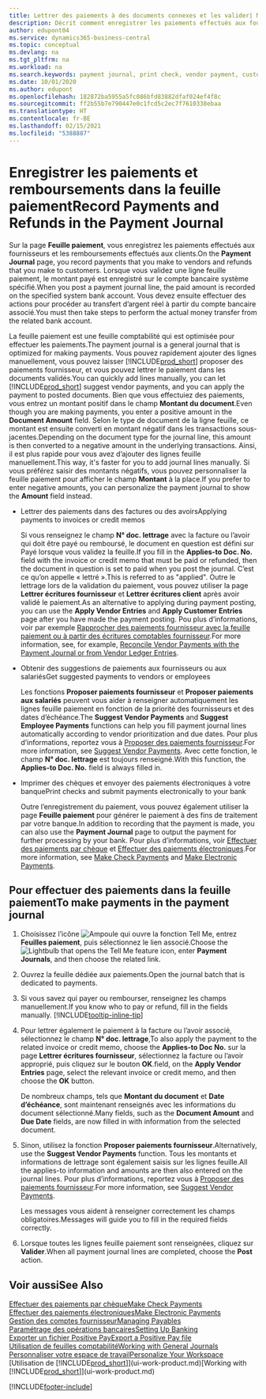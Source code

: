 ```yaml
---
title: Lettrer des paiements à des documents connexes et les valider| Microsoft Docs
description: Décrit comment enregistrer les paiements effectués aux fournisseurs et les remboursements effectués aux clients.
author: edupont04
ms.service: dynamics365-business-central
ms.topic: conceptual
ms.devlang: na
ms.tgt_pltfrm: na
ms.workload: na
ms.search.keywords: payment journal, print check, vendor payment, customer refund, creditor, debt, balance due, AP
ms.date: 10/01/2020
ms.author: edupont
ms.openlocfilehash: 182872ba5955a5fc086bfd83882dfaf024ef4f8c
ms.sourcegitcommit: ff2b55b7e790447e0c1fcd5c2ec7f7610338ebaa
ms.translationtype: HT
ms.contentlocale: fr-BE
ms.lasthandoff: 02/15/2021
ms.locfileid: "5388887"
---
```

# <a name="record-payments-and-refunds-in-the-payment-journal"></a><span data-ttu-id="27b04-103">Enregistrer les paiements et remboursements dans la feuille paiement</span><span class="sxs-lookup"><span data-stu-id="27b04-103">Record Payments and Refunds in the Payment Journal</span></span>

<span data-ttu-id="27b04-104">Sur la page **Feuille paiement**, vous enregistrez les paiements effectués aux fournisseurs et les remboursements effectués aux clients.</span><span class="sxs-lookup"><span data-stu-id="27b04-104">On the **Payment Journal** page, you record payments that you make to vendors and refunds that you make to customers.</span></span> <span data-ttu-id="27b04-105">Lorsque vous validez une ligne feuille paiement, le montant payé est enregistré sur le compte bancaire système spécifié.</span><span class="sxs-lookup"><span data-stu-id="27b04-105">When you post a payment journal line, the paid amount is recorded on the specified system bank account.</span></span> <span data-ttu-id="27b04-106">Vous devez ensuite effectuer des actions pour procéder au transfert d’argent réel à partir du compte bancaire associé.</span><span class="sxs-lookup"><span data-stu-id="27b04-106">You must then take steps to perform the actual money transfer from the related bank account.</span></span>  

<span data-ttu-id="27b04-107">La feuille paiement est une feuille comptabilité qui est optimisée pour effectuer les paiements.</span><span class="sxs-lookup"><span data-stu-id="27b04-107">The payment journal is a general journal that is optimized for making payments.</span></span> <span data-ttu-id="27b04-108">Vous pouvez rapidement ajouter des lignes manuellement, vous pouvez laisser [!INCLUDE[prod_short](includes/prod_short.md)] proposer des paiements fournisseur, et vous pouvez lettrer le paiement dans les documents validés.</span><span class="sxs-lookup"><span data-stu-id="27b04-108">You can quickly add lines manually, you can let [!INCLUDE[prod_short](includes/prod_short.md)] suggest vendor payments, and you can apply the payment to posted documents.</span></span> <span data-ttu-id="27b04-109">Bien que vous effectuiez des paiements, vous entrez un montant positif dans le champ **Montant du document**.</span><span class="sxs-lookup"><span data-stu-id="27b04-109">Even though you are making payments, you enter a positive amount in the **Document Amount** field.</span></span> <span data-ttu-id="27b04-110">Selon le type de document de la ligne feuille, ce montant est ensuite converti en montant négatif dans les transactions sous-jacentes.</span><span class="sxs-lookup"><span data-stu-id="27b04-110">Depending on the document type for the journal line, this amount is then converted to a negative amount in the underlying transactions.</span></span> <span data-ttu-id="27b04-111">Ainsi, il est plus rapide pour vous avez d’ajouter des lignes feuille manuellement.</span><span class="sxs-lookup"><span data-stu-id="27b04-111">This way, it's faster for you to add journal lines manually.</span></span> <span data-ttu-id="27b04-112">Si vous préférez saisir des montants négatifs, vous pouvez personnaliser la feuille paiement pour afficher le champ **Montant** à la place.</span><span class="sxs-lookup"><span data-stu-id="27b04-112">If you prefer to enter negative amounts, you can personalize the payment journal to show the **Amount** field instead.</span></span>  

- <span data-ttu-id="27b04-113">Lettrer des paiements dans des factures ou des avoirs</span><span class="sxs-lookup"><span data-stu-id="27b04-113">Applying payments to invoices or credit memos</span></span>

    <span data-ttu-id="27b04-114">Si vous renseignez le champ **N° doc. lettrage** avec la facture ou l’avoir qui doit être payé ou remboursé, le document en question est défini sur Payé lorsque vous validez la feuille.</span><span class="sxs-lookup"><span data-stu-id="27b04-114">If you fill in the **Applies-to Doc. No.** field with the invoice or credit memo that must be paid or refunded, then the document in question is set to paid when you post the journal.</span></span> <span data-ttu-id="27b04-115">C’est ce qu’on appelle « lettré ».</span><span class="sxs-lookup"><span data-stu-id="27b04-115">This is referred to as "applied".</span></span> <span data-ttu-id="27b04-116">Outre le lettrage lors de la validation du paiement, vous pouvez utiliser la page **Lettrer écritures fournisseur** et **Lettrer écritures client** après avoir validé le paiement.</span><span class="sxs-lookup"><span data-stu-id="27b04-116">As an alternative to applying during payment posting, you can use the **Apply Vendor Entries** and **Apply Customer Entries** page after you have made the payment posting.</span></span> <span data-ttu-id="27b04-117">Pou plus d’informations, voir par exemple [Rapprocher des paiements fournisseur avec la feuille paiement ou à partir des écritures comptables fournisseur](payables-how-apply-purchase-transactions-manually.md).</span><span class="sxs-lookup"><span data-stu-id="27b04-117">For more information, see, for example, [Reconcile Vendor Payments with the Payment Journal or from Vendor Ledger Entries](payables-how-apply-purchase-transactions-manually.md).</span></span>  

- <span data-ttu-id="27b04-118">Obtenir des suggestions de paiements aux fournisseurs ou aux salariés</span><span class="sxs-lookup"><span data-stu-id="27b04-118">Get suggested payments to vendors or employees</span></span>

    <span data-ttu-id="27b04-119">Les fonctions **Proposer paiements fournisseur** et **Proposer paiements aux salariés** peuvent vous aider à renseigner automatiquement les lignes feuille paiement en fonction de la priorité des fournisseurs et des dates d’échéance.</span><span class="sxs-lookup"><span data-stu-id="27b04-119">The **Suggest Vendor Payments** and **Suggest Employee Payments** functions can help you fill payment journal lines automatically according to vendor prioritization and due dates.</span></span> <span data-ttu-id="27b04-120">Pour plus d’informations, reportez vous à [Proposer des paiements fournisseur](payables-how-suggest-vendor-payments.md).</span><span class="sxs-lookup"><span data-stu-id="27b04-120">For more information, see [Suggest Vendor Payments](payables-how-suggest-vendor-payments.md).</span></span> <span data-ttu-id="27b04-121">Avec cette fonction, le champ **N° doc. lettrage** est toujours renseigné.</span><span class="sxs-lookup"><span data-stu-id="27b04-121">With this function, the **Applies-to Doc. No.** field is always filled in.</span></span>  

- <span data-ttu-id="27b04-122">Imprimer des chèques et envoyer des paiements électroniques à votre banque</span><span class="sxs-lookup"><span data-stu-id="27b04-122">Print checks and submit payments electronically to your bank</span></span>

    <span data-ttu-id="27b04-123">Outre l’enregistrement du paiement, vous pouvez également utiliser la page **Feuille paiement** pour générer le paiement à des fins de traitement par votre banque.</span><span class="sxs-lookup"><span data-stu-id="27b04-123">In addition to recording that the payment is made, you can also use the **Payment Journal** page to output the payment for further processing by your bank.</span></span> <span data-ttu-id="27b04-124">Pour plus d’informations, voir [Effectuer des paiements par chèque](payables-how-work-checks.md) et [Effectuer des paiements électroniques](finance-make-payments-with-bank-data-conversion-service-or-sepa-credit-transfer.md#exporting-payments-to-a-bank-file).</span><span class="sxs-lookup"><span data-stu-id="27b04-124">For more information, see [Make Check Payments](payables-how-work-checks.md) and [Make Electronic Payments](finance-make-payments-with-bank-data-conversion-service-or-sepa-credit-transfer.md#exporting-payments-to-a-bank-file).</span></span>  

## <a name="to-make-payments-in-the-payment-journal"></a><span data-ttu-id="27b04-125">Pour effectuer des paiements dans la feuille paiement</span><span class="sxs-lookup"><span data-stu-id="27b04-125">To make payments in the payment journal</span></span>

1. <span data-ttu-id="27b04-126">Choisissez l’icône ![Ampoule qui ouvre la fonction Tell Me](media/ui-search/search_small.png "Dites-moi ce que vous voulez faire"), entrez **Feuilles paiement**, puis sélectionnez le lien associé.</span><span class="sxs-lookup"><span data-stu-id="27b04-126">Choose the ![Lightbulb that opens the Tell Me feature](media/ui-search/search_small.png "Tell me what you want to do") icon, enter **Payment Journals**, and then choose the related link.</span></span>
2. <span data-ttu-id="27b04-127">Ouvrez la feuille dédiée aux paiements.</span><span class="sxs-lookup"><span data-stu-id="27b04-127">Open the journal batch that is dedicated to payments.</span></span>
3. <span data-ttu-id="27b04-128">Si vous savez qui payer ou rembourser, renseignez les champs manuellement.</span><span class="sxs-lookup"><span data-stu-id="27b04-128">If you know who to pay or refund, fill in the fields manually.</span></span> [!INCLUDE[tooltip-inline-tip](includes/tooltip-inline-tip_md.md)]
4. <span data-ttu-id="27b04-129">Pour lettrer également le paiement à la facture ou l’avoir associé, sélectionnez le champ **N° doc. lettrage**,</span><span class="sxs-lookup"><span data-stu-id="27b04-129">To also apply the payment to the related invoice or credit memo, choose the **Applies-to Doc No.**</span></span> <span data-ttu-id="27b04-130">sur la page **Lettrer écritures fournisseur**, sélectionnez la facture ou l’avoir approprié, puis cliquez sur le bouton **OK**.</span><span class="sxs-lookup"><span data-stu-id="27b04-130">field, on the **Apply Vendor Entries** page, select the relevant invoice or credit memo, and then choose the **OK** button.</span></span>

    <span data-ttu-id="27b04-131">De nombreux champs, tels que **Montant du document** et **Date d’échéance**, sont maintenant renseignés avec les informations du document sélectionné.</span><span class="sxs-lookup"><span data-stu-id="27b04-131">Many fields, such as the **Document Amount** and **Due Date** fields, are now filled in with information from the selected document.</span></span>
5. <span data-ttu-id="27b04-132">Sinon, utilisez la fonction **Proposer paiements fournisseur**.</span><span class="sxs-lookup"><span data-stu-id="27b04-132">Alternatively, use the **Suggest Vendor Payments** function.</span></span> <span data-ttu-id="27b04-133">Tous les montants et informations de lettrage sont également saisis sur les lignes feuille.</span><span class="sxs-lookup"><span data-stu-id="27b04-133">All the applies-to information and amounts are then also entered on the journal lines.</span></span> <span data-ttu-id="27b04-134">Pour plus d’informations, reportez vous à [Proposer des paiements fournisseur](payables-how-suggest-vendor-payments.md).</span><span class="sxs-lookup"><span data-stu-id="27b04-134">For more information, see [Suggest Vendor Payments](payables-how-suggest-vendor-payments.md).</span></span>

    <span data-ttu-id="27b04-135">Les messages vous aident à renseigner correctement les champs obligatoires.</span><span class="sxs-lookup"><span data-stu-id="27b04-135">Messages will guide you to fill in the required fields correctly.</span></span>
6.  <span data-ttu-id="27b04-136">Lorsque toutes les lignes feuille paiement sont renseignées, cliquez sur **Valider**.</span><span class="sxs-lookup"><span data-stu-id="27b04-136">When all payment journal lines are completed, choose the **Post** action.</span></span>

## <a name="see-also"></a><span data-ttu-id="27b04-137">Voir aussi</span><span class="sxs-lookup"><span data-stu-id="27b04-137">See Also</span></span>
[<span data-ttu-id="27b04-138">Effectuer des paiements par chèque</span><span class="sxs-lookup"><span data-stu-id="27b04-138">Make Check Payments</span></span>](payables-how-work-checks.md)  
[<span data-ttu-id="27b04-139">Effectuer des paiements électroniques</span><span class="sxs-lookup"><span data-stu-id="27b04-139">Make Electronic Payments</span></span>](finance-make-payments-with-bank-data-conversion-service-or-sepa-credit-transfer.md#exporting-payments-to-a-bank-file)  
[<span data-ttu-id="27b04-140">Gestion des comptes fournisseur</span><span class="sxs-lookup"><span data-stu-id="27b04-140">Managing Payables</span></span>](payables-manage-payables.md)  
[<span data-ttu-id="27b04-141">Paramétrage des opérations bancaires</span><span class="sxs-lookup"><span data-stu-id="27b04-141">Setting Up Banking</span></span>](bank-setup-banking.md)  
[<span data-ttu-id="27b04-142">Exporter un fichier Positive Pay</span><span class="sxs-lookup"><span data-stu-id="27b04-142">Export a Positive Pay file</span></span>](finance-how-positive-pay.md)  
[<span data-ttu-id="27b04-143">Utilisation de feuilles comptabilité</span><span class="sxs-lookup"><span data-stu-id="27b04-143">Working with General Journals</span></span>](ui-work-general-journals.md)  
[<span data-ttu-id="27b04-144">Personnaliser votre espace de travail</span><span class="sxs-lookup"><span data-stu-id="27b04-144">Personalize Your Workspace</span></span>](ui-personalization-user.md)  
<span data-ttu-id="27b04-145">[Utilisation de [!INCLUDE[prod_short](includes/prod_short.md)]](ui-work-product.md)</span><span class="sxs-lookup"><span data-stu-id="27b04-145">[Working with [!INCLUDE[prod_short](includes/prod_short.md)]](ui-work-product.md)</span></span>  


[!INCLUDE[footer-include](includes/footer-banner.md)]